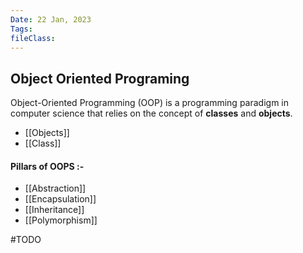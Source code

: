 ```yaml
---
Date: 22 Jan, 2023
Tags: 
fileClass: 
---
```


## Object Oriented Programing
Object-Oriented Programming (OOP) is a programming paradigm in computer science that relies on the concept of **classes** and **objects**.
- [[Objects]]
- [[Class]]

#### Pillars of OOPS :-
- [[Abstraction]]
- [[Encapsulation]]
- [[Inheritance]]
- [[Polymorphism]]

#TODO